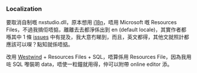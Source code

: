 ﻿### Localization
要取消自制嘅 nxstudio.dll，原本想用 [i18n](https://github.com/turquoiseowl/i18n)，唔用 Microsoft 嘅 Resources Files，不過我搞佢唔掂，離離去去都淨係出到 en (default locale)，其實作者都喺其中 1 條 [issues](https://github.com/turquoiseowl/i18n/issues/378#issuecomment-430245684) 中有提及，我大意冇睇到，而且，英文都得，其他文就照計都應該可以㗎？點知就係唔掂。

改用 [Westwind](https://github.com/RickStrahl/Westwind.Globalization) + Resources Files + SQL，唔算係用 Resources File，因為我用咗 SQL 嚟裝啲 data，唔使一粒鐘就用得，仲可以附帶 online editor 添。